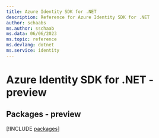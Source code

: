 ```yaml
---
title: Azure Identity SDK for .NET
description: Reference for Azure Identity SDK for .NET
author: schaabs
ms.author: sschaab
ms.data: 06/06/2023
ms.topic: reference
ms.devlang: dotnet
ms.service: identity
---
```

# Azure Identity SDK for .NET - preview
## Packages - preview
[!INCLUDE [packages](identity-index.md)]